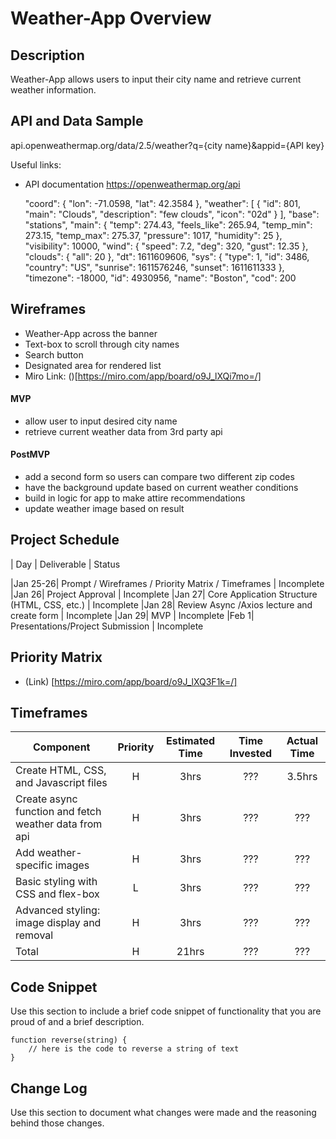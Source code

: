 # 
# Weather-App Overview

## Description

Weather-App allows users to input their city name and retrieve current weather information. 

## API and Data Sample

api.openweathermap.org/data/2.5/weather?q={city name}&appid={API key}

Useful links:
- API documentation https://openweathermap.org/api

    "coord": {
        "lon": -71.0598,
        "lat": 42.3584
    },
    "weather": [
        {
            "id": 801,
            "main": "Clouds",
            "description": "few clouds",
            "icon": "02d"
        }
    ],
    "base": "stations",
    "main": {
        "temp": 274.43,
        "feels_like": 265.94,
        "temp_min": 273.15,
        "temp_max": 275.37,
        "pressure": 1017,
        "humidity": 25
    },
    "visibility": 10000,
    "wind": {
        "speed": 7.2,
        "deg": 320,
        "gust": 12.35
    },
    "clouds": {
        "all": 20
    },
    "dt": 1611609606,
    "sys": {
        "type": 1,
        "id": 3486,
        "country": "US",
        "sunrise": 1611576246,
        "sunset": 1611611333
    },
    "timezone": -18000,
    "id": 4930956,
    "name": "Boston",
    "cod": 200


## Wireframes

- Weather-App across the banner 
- Text-box to scroll through city names 
- Search button 
- Designated area for rendered list
- Miro Link: ()[https://miro.com/app/board/o9J_lXQi7mo=/]
 

#### MVP 
- allow user to input desired city name
- retrieve current weather data from 3rd party api


#### PostMVP  
- add a second form so users can compare two different zip codes
- have the background update based on current weather conditions
- build in logic for app to make attire recommendations
- update weather image based on result


## Project Schedule

|  Day | Deliverable | Status

|Jan 25-26| Prompt / Wireframes / Priority Matrix / Timeframes | Incomplete
|Jan 26| Project Approval | Incomplete
|Jan 27| Core Application Structure (HTML, CSS, etc.) | Incomplete
|Jan 28| Review Async /Axios lecture and create form  | Incomplete
|Jan 29| MVP | Incomplete
|Feb 1| Presentations/Project Submission | Incomplete

## Priority Matrix

- (Link) [https://miro.com/app/board/o9J_lXQ3F1k=/]

## Timeframes

| Component | Priority | Estimated Time | Time Invested | Actual Time |
| --- | :---: |  :---: | :---: | :---: |
| Create HTML, CSS, and Javascript files | H | 3hrs| ??? | 3.5hrs |
| Create async function and fetch weather data from api  | H | 3hrs| ??? | ??? |
| Add weather-specific images  | H | 3hrs| ??? | ??? |
| Basic styling with CSS and flex-box | L | 3hrs| ??? | ??? |
| Advanced styling: image display and removal | H | 3hrs| ??? | ??? |
| Total | H | 21hrs| ??? | ??? |

## Code Snippet

Use this section to include a brief code snippet of functionality that you are proud of and a brief description.  

```
function reverse(string) {
	// here is the code to reverse a string of text
}
```

## Change Log
 Use this section to document what changes were made and the reasoning behind those changes.  
